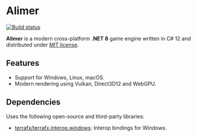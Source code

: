 # Alimer

[![Build status](https://github.com/amerkoleci/alimer_cs/workflows/Build/badge.svg)](https://github.com/amerkoleci/alimer_cs/actions)

**Alimer** is a modern cross-platform **.NET 8** game engine written in C# 12 and distributed under [MIT license](https://github.com/amerkoleci/alimer_cs/blob/main/LICENSE).

## Features

* Support for Windows, Linux, macOS.
* Modern rendering using Vulkan, Direct3D12 and WebGPU.

## Dependencies

Uses the following open-source and third-party libraries:

- [terrafx/terrafx.interop.windows](https://github.com/terrafx/terrafx.interop.windows): Interop bindings for Windows.